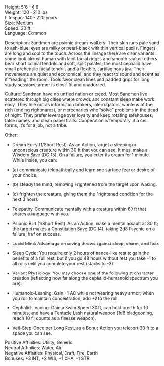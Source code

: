 Height: 5'6 - 6'8  
Weight: 120 - 210 lbs  
Lifespan: 140 - 220 years  
Size: Medium  
Speed: 30 ft  
Language: Common

Description: Sandmen are psionic dream-walkers. Their skin runs pale sand to ash-blue; eyes are milky or pearl-black with thin vertical pupils. Fingers are long and cool to the touch. Across the lineage there are clear variants: some look almost human with faint facial ridges and smooth scalps; others bear short cranial tendrils and soft, split palates; the most cephalid have small prehensile facial tendrils and a flexible, cartilaginous jaw. Their movements are quiet and economical, and they react to sound and scent as if “reading” the room. Tools favor clean lines and padded grips for long study sessions; armor is close-fit and unadorned.

Culture: Sandman have no unified nation or creed. Most Sandmen live scattered through big cities where crowds and constant sleep make work easy. They hire out as information brokers, interrogators, wardens of the rich (ending nightmares), or mercenaries who “solve” problems in the dead of night. They prefer leverage over loyalty and keep rotating safehouses, false names, and clean paper trails. Cooperation is temporary; if a cell forms, it’s for a job, not a tribe.

Other:

- Dream Entry (1/Short Rest): As an Action, target a sleeping or unconscious creature within 30 ft that you can see. It must make a Wisdom Save (DC 15). On a failure, you enter its dream for 1 minute. While inside, you can: 
    

- (a) communicate telepathically and learn one surface fear or desire of your choice; 
    
- (b) steady the mind, removing Frightened from the target upon waking. 
    
- (c) frighten the creature, giving them the Frightened condition for the next 3 hours
    

- Telepathy: Communicate mentally with a creature within 60 ft that shares a language with you.
    
- Psionic Bolt (1/Short Rest): As an Action, make a mental assault at 30 ft; the target makes a Constitution Save (DC 14), taking 2d8 Psychic on a failure, half on success.
    
- Lucid Mind: Advantage on saving throws against sleep, charm, and fear.
    
- Sleep Cycle: You require only 2 hours of trance-like rest to gain the benefits of a full rest, but if you go 48 hours without rest you take -1 to all rolls until you complete your rest (stacks to -3).
    
- Variant Physiology: You may choose one of the following at character creation (reflecting how far along the cephalid-humanoid spectrum you are):
    

- Humanoid-Leaning: Gain +1 AC while not wearing heavy armor; when you roll to maintain concentration, add +2 to the roll.
    
- Cephalid-Leaning: Gain a Swim Speed 30 ft, can hold breath for 10 minutes, and have a Tentacle Lash natural weapon (1d6 bludgeoning, reach 10 ft; counts as a finesse weapon).
    
- Veil-Step: Once per Long Rest, as a Bonus Action you teleport 30 ft to a space you can see.
    

Positive Affinities: Utility, Generic  
Neutral Affinities: Water, Air  
Negative Affinities: Physical, Craft, Fire, Earth  
Bonuses: +3 INT, +2 WIS, +1 CHA, -1 STR